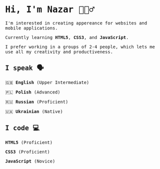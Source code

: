 # <samp> Hi, I'm Nazar 🙋🏻‍♂️

<samp>I'm interested in creating appereance for websites and mobile applications. 

<samp>Currently learning **HTML5**, **CSS3**, and **JavaScript**.

<samp>I prefer working in a groups of 2-4 people, which lets me use all my creativity and productiveness.

## <samp> I speak 🗣

<samp>🇬🇧 **English** (Upper Intermediate)

<samp>🇵🇱 **Polish** (Advanced)

<samp>🇷🇺 **Russian** (Proficient)

<samp>🇺🇦 **Ukrainian** (Native)

## <samp> I code 💻

<samp>**HTML5** (Proficient)

<samp>**CSS3** (Proficient)

<samp>**JavaScript** (Novice)
